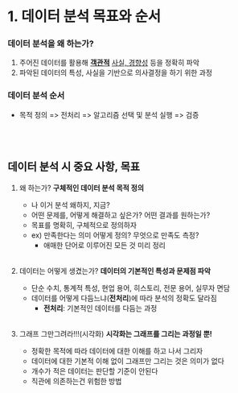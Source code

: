 # 1. 데이터 분석 목표와 순서

### 데이터 분석을 왜 하는가?

1. 주어진 데이터를 활용해 **<u>객관적</u>** <u>사실, 경향성</u> 등을 정확히 파악
2. 파악된 데이터의 특성, 사실을 기반으로 의사결정을 하기 위한 과정

### 데이터 분석 순서

- 목적 정의  => 전처리 => 알고리즘 선택 및 분석 실행 => 검증

<br /><br />

## 데이터 분석 시 중요 사항, 목표

1. 왜 하는가? **구체적인 데이터 분석 목적 정의**

   - 나 이거 분석 왜하지, 지금?
   - 어떤 문제를, 어떻게 해결하고 싶은가? 어떤 결과를 원하는가?
   - 목표를 명확히, 구체적으로 정의하자
   - ex) 만족한다는 의미 어떻게 정의? 무엇으로 만족도 측정?
     - 애매한 단어로 이루어진 모든 것 미리 정리

   <br />

2. 데이터는 어떻게 생겼는가? **데이터의 기본적인 특성과 문제점 파악**

   - 단순 수치, 통계적 특성, 현업 용어, 히스토리, 전문 용어, 실무자 면담
   - 데이터를 어떻게 다듬느냐(**전처리**)에 따라 분석의 정확도 달라짐
     - **전처리**: 기본적인 데이터를 다듬는 과정

   <br />

3. 그래프 그만그려라!!!(시각화) **시각화는 그래프를 그리는 과정일 뿐!**

   - 정확한 목적에 따라 데이터에 대한 이해를 하고 나서 그리자
   - 데이터에 대한 기본적 이해 없이 그래프만 그리는 것은 의미가 없다
   - 개수가 적은 데이터는 판단할 기준이 안된다
   - 직관에 의존하는건 위험한 방법